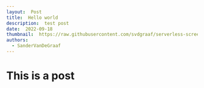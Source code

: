 ```yaml
---
layout:  Post
title:  Hello world
description:  test post
date:  2022-09-18
thumbnail:  https://raw.githubusercontent.com/svdgraaf/serverless-screenshot/master/docs/architecture.png
authors:  
  - SanderVanDeGraaf
---
```


# This is a post
